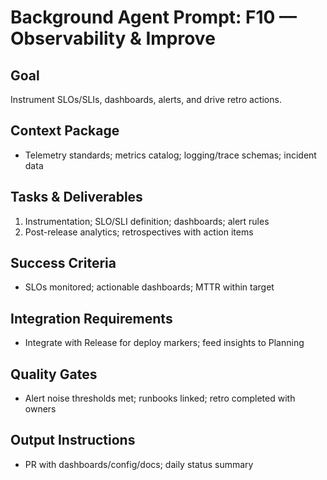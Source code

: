 # Background Agent Prompt: F10 — Observability & Improve

## Goal
Instrument SLOs/SLIs, dashboards, alerts, and drive retro actions.

## Context Package
- Telemetry standards; metrics catalog; logging/trace schemas; incident data

## Tasks & Deliverables
1. Instrumentation; SLO/SLI definition; dashboards; alert rules
2. Post-release analytics; retrospectives with action items

## Success Criteria
- SLOs monitored; actionable dashboards; MTTR within target

## Integration Requirements
- Integrate with Release for deploy markers; feed insights to Planning

## Quality Gates
- Alert noise thresholds met; runbooks linked; retro completed with owners

## Output Instructions
- PR with dashboards/config/docs; daily status summary
